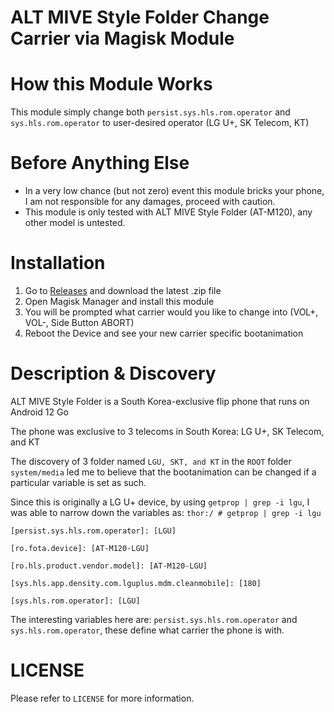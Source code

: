 # ALT MIVE Style Folder Change Carrier via Magisk Module

# How this Module Works
This module simply change both `persist.sys.hls.rom.operator` and `sys.hls.rom.operator` to user-desired operator (LG U+, SK Telecom, KT)

# Before Anything Else
- In a very low chance (but not zero) event this module bricks your phone, I am not responsible for any damages, proceed with caution.
- This module is only tested with ALT MIVE Style Folder (AT-M120), any other model is untested.

# Installation
1) Go to [Releases](https://github.com/Valdezin/ALT-Mive-Style-Folder-Change-Carrier/releases) and download the latest .zip file
2) Open Magisk Manager and install this module
3) You will be prompted what carrier would you like to change into (VOL+, VOL-, Side Button ABORT)
4) Reboot the Device and see your new carrier specific bootanimation

# Description & Discovery
ALT MIVE Style Folder is a South Korea-exclusive flip phone that runs on Android 12 Go

The phone was exclusive to 3 telecoms in South Korea: LG U+, SK Telecom, and KT

The discovery of 3 folder named `LGU, SKT, and KT` in the `ROOT` folder `system/media` led me to believe that the bootanimation can be changed if a particular variable is set as such.

Since this is originally a LG U+ device, by using `getprop | grep -i lgu`, I was able to narrow down the variables as:
`thor:/ # getprop | grep -i lgu`

`[persist.sys.hls.rom.operator]: [LGU]`

`[ro.fota.device]: [AT-M120-LGU]`

`[ro.hls.product.vendor.model]: [AT-M120-LGU]`

`[sys.hls.app.density.com.lguplus.mdm.cleanmobile]: [180]`

`[sys.hls.rom.operator]: [LGU]`

The interesting variables here are: `persist.sys.hls.rom.operator` and `sys.hls.rom.operator`, these define what carrier the phone is with.

# LICENSE
Please refer to `LICENSE` for more information.
